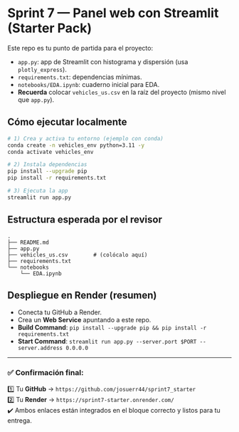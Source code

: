 # Sprint 7 — Panel web con Streamlit (Starter Pack)

Este repo es tu punto de partida para el proyecto:
- `app.py`: app de Streamlit con histograma y dispersión (usa `plotly_express`).
- `requirements.txt`: dependencias mínimas.
- `notebooks/EDA.ipynb`: cuaderno inicial para EDA.
- **Recuerda** colocar `vehicles_us.csv` en la raíz del proyecto (mismo nivel que `app.py`).

## Cómo ejecutar localmente
```bash
# 1) Crea y activa tu entorno (ejemplo con conda)
conda create -n vehicles_env python=3.11 -y
conda activate vehicles_env

# 2) Instala dependencias
pip install --upgrade pip
pip install -r requirements.txt

# 3) Ejecuta la app
streamlit run app.py
```

## Estructura esperada por el revisor
```
.
├── README.md
├── app.py
├── vehicles_us.csv        # (colócalo aquí)
├── requirements.txt
└── notebooks
    └── EDA.ipynb
```

## Despliegue en Render (resumen)
- Conecta tu GitHub a Render.
- Crea un **Web Service** apuntando a este repo.
- **Build Command**:
  `pip install --upgrade pip && pip install -r requirements.txt`
- **Start Command**:
  `streamlit run app.py --server.port $PORT --server.address 0.0.0.0`
  
---

### ✅ Confirmación final:
1️⃣ Tu **GitHub** → `https://github.com/josuerr44/sprint7_starter`  
2️⃣ Tu **Render** → `https://sprint7-starter.onrender.com/`  
✔️ Ambos enlaces están integrados en el bloque correcto y listos para tu entrega.

